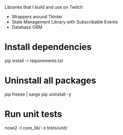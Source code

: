 Libraries that I build and use on Twitch
* Wrappers around Tkinter
* State Management Library with Subscribable Events
* Database ORM

# Install dependencies
pip install -r requirements.txt

# Uninstall all packages
pip freeze | xargs pip uninstall -y

# Run unit tests
nose2 -t core_lib/ -s tests/unit/

